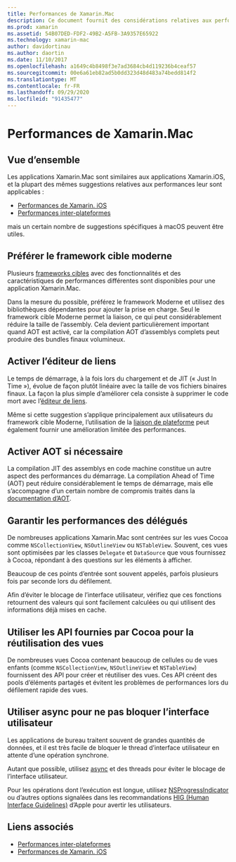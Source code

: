 ```yaml
---
title: Performances de Xamarin.Mac
description: Ce document fournit des considérations relatives aux performances pour les applications Xamarin.Mac. Il traite du framework cible moderne, de l’éditeur de liens, de l’AOA, des délégués, des API Cocoa pour la réutilisation des vues, et du code asynchrone.
ms.prod: xamarin
ms.assetid: 54B07DED-FDF2-49B2-A5FB-3A9357E65922
ms.technology: xamarin-mac
author: davidortinau
ms.author: daortin
ms.date: 11/10/2017
ms.openlocfilehash: a1649c4b8498f3e7ad3684cb4d119236b4ceaf57
ms.sourcegitcommit: 00e6a61eb82ad5b0dd323d48d483a74bedd814f2
ms.translationtype: MT
ms.contentlocale: fr-FR
ms.lasthandoff: 09/29/2020
ms.locfileid: "91435477"
---
```

# <a name="xamarinmac-performance"></a>Performances de Xamarin.Mac

## <a name="overview"></a>Vue d’ensemble

Les applications Xamarin.Mac sont similaires aux applications Xamarin.iOS, et la plupart des mêmes suggestions relatives aux performances leur sont applicables :

- [Performances de Xamarin. iOS](~/ios/deploy-test/performance.md)
- [Performances inter-plateformes](~/cross-platform/deploy-test/memory-perf-best-practices.md)

mais un certain nombre de suggestions spécifiques à macOS peuvent être utiles.

## <a name="prefer-modern-target-framework"></a>Préférer le framework cible moderne

Plusieurs [frameworks cibles](~/mac/platform/target-framework.md) avec des fonctionnalités et des caractéristiques de performances différentes sont disponibles pour une application Xamarin.Mac.

Dans la mesure du possible, préférez le framework Moderne et utilisez des bibliothèques dépendantes pour ajouter la prise en charge. Seul le framework cible Moderne permet la liaison, ce qui peut considérablement réduire la taille de l’assembly. Cela devient particulièrement important quand AOT est activé, car la compilation AOT d’assemblys complets peut produire des bundles finaux volumineux.

## <a name="enable-the-linker"></a>Activer l’éditeur de liens

Le temps de démarrage, à la fois lors du chargement et de JIT (« Just In Time »), évolue de façon plutôt linéaire avec la taille de vos fichiers binaires finaux. La façon la plus simple d’améliorer cela consiste à supprimer le code mort avec l’[éditeur de liens](~/mac/deploy-test/linker.md).

Même si cette suggestion s’applique principalement aux utilisateurs du framework cible Moderne, l’utilisation de la [liaison de plateforme](~/mac/deploy-test/linker.md) peut également fournir une amélioration limitée des performances.

## <a name="enable-aot-when-appropriate"></a>Activer AOT si nécessaire

La compilation JIT des assemblys en code machine constitue un autre aspect des performances du démarrage. La compilation Ahead of Time (AOT) peut réduire considérablement le temps de démarrage, mais elle s’accompagne d’un certain nombre de compromis traités dans la [documentation d’AOT](~/mac/internals/aot.md).

## <a name="ensure-performant-delegates"></a>Garantir les performances des délégués

De nombreuses applications Xamarin.Mac sont centrées sur les vues Cocoa comme `NSCollectionView`, `NSOutlineView` ou `NSTableView`. Souvent, ces vues sont optimisées par les classes `Delegate` et `DataSource` que vous fournissez à Cocoa, répondant à des questions sur les éléments à afficher.

Beaucoup de ces points d’entrée sont souvent appelés, parfois plusieurs fois par seconde lors du défilement.

Afin d’éviter le blocage de l’interface utilisateur, vérifiez que ces fonctions retournent des valeurs qui sont facilement calculées ou qui utilisent des informations déjà mises en cache.

## <a name="use-cocoa-provided-apis-for-reusing-views"></a>Utiliser les API fournies par Cocoa pour la réutilisation des vues

De nombreuses vues Cocoa contenant beaucoup de cellules ou de vues enfants (comme `NSCollectionView`, `NSOutlineView` et `NSTableView`) fournissent des API pour créer et réutiliser des vues. Ces API créent des pools d’éléments partagés et évitent les problèmes de performances lors du défilement rapide des vues.

## <a name="use-async-and-do-not-block-the-ui"></a>Utiliser async pour ne pas bloquer l’interface utilisateur

Les applications de bureau traitent souvent de grandes quantités de données, et il est très facile de bloquer le thread d’interface utilisateur en attente d’une opération synchrone.

Autant que possible, utilisez [async](~/cross-platform/platform/async.md) et des threads pour éviter le blocage de l’interface utilisateur.

Pour les opérations dont l’exécution est longue, utilisez [NSProgressIndicator](/samples/xamarin/mac-samples/progressbarexample) ou d’autres options signalées dans les recommandations [HIG (Human Interface Guidelines)](https://developer.apple.com/macos/human-interface-guidelines/indicators/progress-indicators/) d’Apple pour avertir les utilisateurs.

## <a name="related-links"></a>Liens associés

- [Performances inter-plateformes](~/cross-platform/deploy-test/memory-perf-best-practices.md)
- [Performances de Xamarin. iOS](~/ios/deploy-test/performance.md)